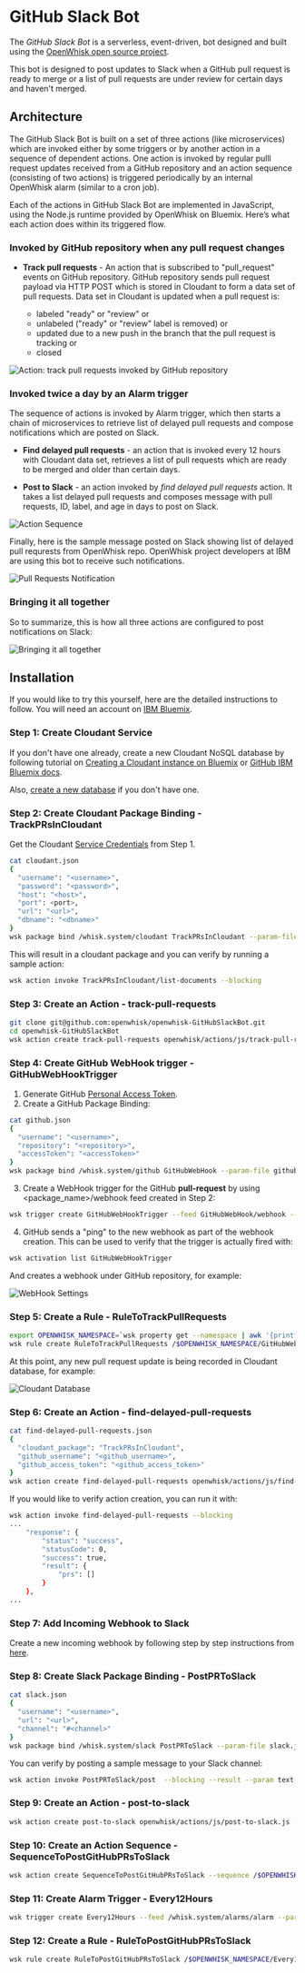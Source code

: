 # GitHub Slack Bot

The *GitHub Slack Bot* is a serverless, event-driven, bot designed and built using the [OpenWhisk open source project](http://openwhisk.org/).

This bot is designed to post updates to Slack when a GitHub pull request is ready to merge or a list of pull requests are under review for certain days and haven't merged.

## Architecture 

The GitHub Slack Bot is built on a set of three actions (like microservices) which are invoked either by some triggers or by another action in a sequence of dependent actions. One action is invoked by regular pulll request updates received from a GitHub repository and an action sequence (consisting of two actions) is triggered periodically by an internal OpenWhisk alarm (similar to a cron job).

Each of the actions in GitHub Slack Bot are implemented in JavaScript, using the Node.js runtime provided by OpenWhisk on Bluemix. Here’s what each action does within its triggered flow.

### Invoked by GitHub repository when any pull request changes

* **Track pull requests** - An action that is subscribed to "pull_request" events on GitHub repository. GitHub repository sends pull request payload via HTTP POST which is stored in Cloudant to form a data set of pull requests. Data set in Cloudant is updated when a pull request is:

  * labeled "ready" or "review" or
  * unlabeled ("ready" or "review" label is removed) or
  * updated due to a new push in the branch that the pull request is tracking or
  * closed

![Action: track pull requests invoked by GitHub repository](docs/images/track-pull-requests.png "Track Pull Requests")

### Invoked twice a day by an Alarm trigger

The sequence of actions is invoked by Alarm trigger, which then starts a chain of microservices to retrieve list of delayed pull requests and compose notifications which are posted on Slack.

* **Find delayed pull requests** - an action that is invoked every 12 hours with Cloudant data set, retrieves a list of pull requests which are ready to be merged and older than certain days.   

* **Post to Slack** - an action invoked by _find delayed pull requests_ action. It takes a list delayed pull requests and composes message with pull requests, ID, label, and age in days to post on Slack.

![Action Sequence](docs/images/action-sequence.png "Action Sequence")

Finally, here is the sample message posted on Slack showing list of delayed pull requrests from OpenWhisk repo. OpenWhisk project developers at IBM are using this bot to receive such notifications.

![Pull Requests Notification](docs/images/slack-pr-review-messages.jpg "Delayed Pull Requests Notification")

### Bringing it all together

So to summarize, this is how all three actions are configured to post notifications on Slack:

![Bringing it all together](docs/images/bringing-all-together.png "Bringing it all together")
 
## Installation

If you would like to try this yourself, here are the detailed instructions to follow. You will need an account on [IBM Bluemix](https://console.ng.bluemix.net).

### Step 1: Create Cloudant Service

If you don't have one already, create a new Cloudant NoSQL database by following tutorial on [Creating a Cloudant instance on Bluemix](https://console.ng.bluemix.net/docs/services/Cloudant/tutorials/create_service.html#creating-a-cloudant-instance-on-bluemix) or [GitHub IBM Bluemix docs](https://github.com/IBM-Bluemix/docs/blob/master/services/Cloudant/tutorials/create_service.md).

Also, [create a new database](docs/images/Step1-CreateANewDatabase.png) if you don't have one.

### Step 2: Create Cloudant Package Binding - TrackPRsInCloudant

Get the Cloudant [Service Credentials](https://github.com/IBM-Bluemix/docs/blob/master/services/Cloudant/tutorials/images/img0009.png) from Step 1.


```bash
cat cloudant.json
{
  "username": "<username>",
  "password": "<password>",
  "host": "<host>",
  "port": <port>,
  "url": "<url>",
  "dbname": "<dbname>"
}
wsk package bind /whisk.system/cloudant TrackPRsInCloudant --param-file cloudant.json
```

This will result in a cloudant package and you can verify by running a sample action:

```bash
wsk action invoke TrackPRsInCloudant/list-documents --blocking
```

### Step 3: Create an Action - track-pull-requests

```bash
git clone git@github.com:openwhisk/openwhisk-GitHubSlackBot.git
cd openwhisk-GitHubSlackBot
wsk action create track-pull-requests openwhisk/actions/js/track-pull-requests.js --param cloudant_package TrackPRsInCloudant
```

### Step 4: Create GitHub WebHook trigger - GitHubWebHookTrigger

 1. Generate GitHub [Personal Access Token](https://help.github.com/articles/creating-an-access-token-for-command-line-use/).
 2. Create a GitHub Package Binding:

 ```bash
 cat github.json
 {
   "username": "<username>",
   "repository": "<repository>",
   "accessToken": "<accessToken>"
}
 wsk package bind /whisk.system/github GitHubWebHook --param-file github.json
 ```
 
 3. Create a WebHook trigger for the GitHub **pull-request** by using <package_name>/webhook feed created in Step 2:

 ```bash
 wsk trigger create GitHubWebHookTrigger --feed GitHubWebHook/webhook --param events pull-request
 ```

 4. GitHub sends a "ping" to the new webhook as part of the webhook creation. This can be used to verify that the trigger is actually fired with:
 
 ```bash
 wsk activation list GitHubWebHookTrigger
 ```
 
 And creates a webhook under GitHub repository, for example:
  
 ![WebHook Settings](docs/images/Step4-WebHooksSettings.png "WebHook Settings")

### Step 5: Create a Rule - RuleToTrackPullRequests

```bash
export OPENWHISK_NAMESPACE=`wsk property get --namespace | awk '{printf("%s", $3)}'`
wsk rule create RuleToTrackPullRequests /$OPENWHISK_NAMESPACE/GitHubWebHookTrigger /$OPENWHISK_NAMESPACE/track-pull-requests
```

At this point, any new pull request update is being recorded in Cloudant database, for example:

![Cloudant Database](docs/images/Step5-PullRequestsInDatabase.png)

### Step 6: Create an Action - find-delayed-pull-requests

```bash
cat find-delayed-pull-requests.json
{
  "cloudant_package": "TrackPRsInCloudant",
  "github_username": "<github_username>",
  "github_access_token": "<github_access_token>"
}
wsk action create find-delayed-pull-requests openwhisk/actions/js/find-delayed-pull-requests.js --param-file find-delayed-pull-requests.json
```
If you would like to verify action creation, you can run it with:

```bash
wsk action invoke find-delayed-pull-requests --blocking
...
    "response": {
        "status": "success",
        "statusCode": 0,
        "success": true,
        "result": {
            "prs": []
        }
    },
...    
```

### Step 7: Add Incoming Webhook to Slack

Create a new incoming webhook by following step by step instructions from [here](docs/add-webhook-to-slack.md).

### Step 8: Create Slack Package Binding - PostPRToSlack

```bash
cat slack.json
{
  "username": "<username>",
  "url": "<url>",
  "channel": "#<channel>"
}
wsk package bind /whisk.system/slack PostPRToSlack --param-file slack.json
```

You can verify by posting a sample message to your Slack channel:

```bash
wsk action invoke PostPRToSlack/post  --blocking --result --param text "Hello World"
```

### Step 9: Create an Action - post-to-slack

```bash
wsk action create post-to-slack openwhisk/actions/js/post-to-slack.js --param slack_package PostPRToSlack
```

### Step 10: Create an Action Sequence - SequenceToPostGitHubPRsToSlack

```bash
wsk action create SequenceToPostGitHubPRsToSlack --sequence /$OPENWHISK_NAMESPACE/find-delayed-pull-requests,/$OPENWHISK_NAMESPACE/post-to-slack
```

### Step 11: Create Alarm Trigger - Every12Hours

```bash
wsk trigger create Every12Hours --feed /whisk.system/alarms/alarm --param cron "0 */12 * * *"
```

### Step 12: Create a Rule - RuleToPostGitHubPRsToSlack

```bash
wsk rule create RuleToPostGitHubPRsToSlack /$OPENWHISK_NAMESPACE/Every12Hours /$OPENWHISK_NAMESPACE/SequenceToPostGitHubPRsToSlack
```
